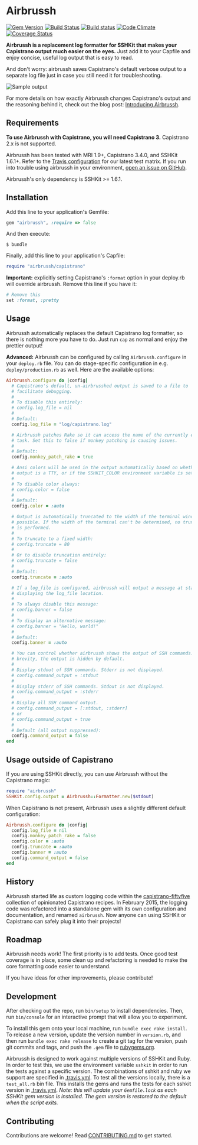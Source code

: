 # Airbrussh

[![Gem Version](https://badge.fury.io/rb/airbrussh.svg)](http://badge.fury.io/rb/airbrussh)
[![Build Status](https://travis-ci.org/mattbrictson/airbrussh.svg?branch=master)](https://travis-ci.org/mattbrictson/airbrussh)
[![Build status](https://ci.appveyor.com/api/projects/status/h052rlq54sne3md6/branch/master?svg=true)](https://ci.appveyor.com/project/mattbrictson/airbrussh/branch/master)
[![Code Climate](https://codeclimate.com/github/mattbrictson/airbrussh/badges/gpa.svg)](https://codeclimate.com/github/mattbrictson/airbrussh)
[![Coverage Status](https://coveralls.io/repos/mattbrictson/airbrussh/badge.svg?branch=master)](https://coveralls.io/r/mattbrictson/airbrussh?branch=master)


**Airbrussh is a replacement log formatter for SSHKit that makes your Capistrano output much easier on the eyes.** Just add it to your Capfile and enjoy concise, useful log output that is easy to read.

And don't worry: airbrussh saves Capistrano's default verbose output to a separate log file just in case you still need it for troubleshooting.

![Sample output](https://raw.github.com/mattbrictson/airbrussh/master/demo.gif)

For more details on how exactly Airbrussh changes Capistrano's output and the reasoning behind it, check out the blog post: [Introducing Airbrussh](https://mattbrictson.com/airbrussh).

## Requirements

**To use Airbrussh with Capistrano, you will need Capistrano 3.** Capistrano 2.x is not supported.

Airbrussh has been tested with MRI 1.9+, Capistrano 3.4.0, and SSHKit 1.6.1+. Refer to the [Travis configuration](.travis.yml) for our latest test matrix. If you run into trouble using airbrussh in your environment, [open an issue on GitHub](https://github.com/mattbrictson/airbrussh/issues/new).

Airbrussh's only dependency is SSHKit >= 1.6.1.

## Installation

Add this line to your application's Gemfile:

```ruby
gem "airbrussh", :require => false
```

And then execute:

    $ bundle

Finally, add this line to your application's Capfile:

```ruby
require "airbrussh/capistrano"
```

**Important:** explicitly setting Capistrano's `:format` option in your deploy.rb will override airbrussh. Remove this line if you have it:

```ruby
# Remove this
set :format, :pretty
```

## Usage

Airbrussh automatically replaces the default Capistrano log formatter, so there is nothing more you have to do. Just run `cap` as normal and enjoy the prettier output!

**Advanced:** Airbrussh can be configured by calling `Airbrussh.configure` in your `deploy.rb` file. You can do stage-specific configuration in e.g. `deploy/production.rb` as well. Here are the available options:

```ruby
Airbrussh.configure do |config|
  # Capistrano's default, un-airbrusshed output is saved to a file to
  # facilitate debugging.
  #
  # To disable this entirely:
  # config.log_file = nil
  #
  # Default:
  config.log_file = "log/capistrano.log"

  # Airbrussh patches Rake so it can access the name of the currently executing
  # task. Set this to false if monkey patching is causing issues.
  #
  # Default:
  config.monkey_patch_rake = true

  # Ansi colors will be used in the output automatically based on whether the
  # output is a TTY, or if the SSHKIT_COLOR environment variable is set.
  #
  # To disable color always:
  # config.color = false
  #
  # Default:
  config.color = :auto

  # Output is automatically truncated to the width of the terminal window, if
  # possible. If the width of the terminal can't be determined, no truncation
  # is performed.
  #
  # To truncate to a fixed width:
  # config.truncate = 80
  #
  # Or to disable truncation entirely:
  # config.truncate = false
  #
  # Default:
  config.truncate = :auto

  # If a log_file is configured, airbrussh will output a message at startup
  # displaying the log_file location.
  #
  # To always disable this message:
  # config.banner = false
  #
  # To display an alternative message:
  # config.banner = "Hello, world!"
  #
  # Default:
  config.banner = :auto

  # You can control whether airbrussh shows the output of SSH commands. For
  # brevity, the output is hidden by default.
  #
  # Display stdout of SSH commands. Stderr is not displayed.
  # config.command_output = :stdout
  #
  # Display stderr of SSH commands. Stdout is not displayed.
  # config.command_output = :stderr
  #
  # Display all SSH command output.
  # config.command_output = [:stdout, :stderr]
  # or
  # config.command_output = true
  #
  # Default (all output suppressed):
  config.command_output = false
end
```

## Usage outside of Capistrano

If you are using SSHKit directly, you can use Airbrussh without the Capistrano magic:

```ruby
require "airbrussh"
SSHKit.config.output = Airbrussh::Formatter.new($stdout)
```

When Capistrano is not present, Airbrussh uses a slightly different default configuration:

```ruby
Airbrussh.configure do |config|
  config.log_file = nil
  config.monkey_patch_rake = false
  config.color = :auto
  config.truncate = :auto
  config.banner = :auto
  config.command_output = false
end
```

## History

Airbrussh started life as custom logging code within the [capistrano-fiftyfive][] collection of opinionated Capistrano recipes. In February 2015, the logging code was refactored into a standalone gem with its own configuration and documentation, and renamed `airbrussh`. Now anyone can using SSHKit or Capistrano can safely plug it into their projects!

## Roadmap

Airbrussh needs work! The first priority is to add tests. Once good test coverage is in place, some clean up and refactoring is needed to make the core formatting code easier to understand.

If you have ideas for other improvements, please contribute!

## Development

After checking out the repo, run `bin/setup` to install dependencies. Then, run `bin/console` for an interactive prompt that will allow you to experiment.

To install this gem onto your local machine, run `bundle exec rake install`. To release a new version, update the version number in `version.rb`, and then run `bundle exec rake release` to create a git tag for the version, push git commits and tags, and push the `.gem` file to [rubygems.org](https://rubygems.org).

Airbrussh is designed to work against multiple versions of SSHKit and Ruby. In order to test this, we use the environment variable `sshkit` in order to run the tests against a specific version. The combinations of sshkit and ruby we support are specified in [.travis.yml](.travis.yml). To test all the versions locally, there is a `test_all.rb` bin file. This installs the gems and runs the tests for each sshkit version in [.travis.yml](.travis.yml). *Note: this will update your `Gemfile.lock` as each SSHKit gem version is installed. The gem version is restored to the default when the script exits.*

## Contributing

Contributions are welcome! Read [CONTRIBUTING.md](CONTRIBUTING.md) to get started.

[capistrano-fiftyfive]: https://github.com/mattbrictson/capistrano-fiftyfive
